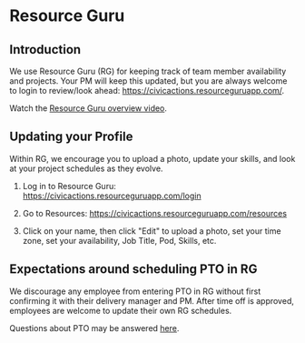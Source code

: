 # Resource Guru

## Introduction
We use Resource Guru (RG) for keeping track of team member availability and projects. Your PM will keep this updated, but you are always welcome to login to review/look ahead: https://civicactions.resourceguruapp.com/.

Watch the [Resource Guru overview video](https://www.youtube.com/watch?v=O2m9Yv3LDj8).

## Updating your Profile

Within RG, we encourage you to upload a photo, update your skills, and look at your project schedules as they evolve.

1. Log in to Resource Guru: https://civicactions.resourceguruapp.com/login

2. Go to Resources: https://civicactions.resourceguruapp.com/resources

3. Click on your name, then click "Edit" to upload a photo, set your time zone, set your availability, Job Title, Pod, Skills, etc.

## Expectations around scheduling PTO in RG
We discourage any employee from entering PTO in RG without first confirming it with their delivery manager and PM. After time off is approved, employees are welcome to update their own RG schedules.

Questions about PTO may be answered [here](https://github.com/CivicActions/handbook#pto).
